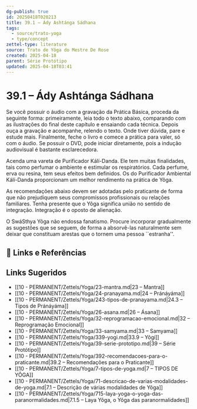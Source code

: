 ```yaml
---
dg-publish: true
id: 20250418T020213
title: 39.1 – Ády Ashtánga Sádhana
tags:
  - source/trato-yoga
  - type/concept
zettel-type: literature
source: Trato de Yôga do Mestre De Rose
created: 2025-04-18
parent: Série Protótipo
updated: 2025-04-18T03:41
---
```


# 39.1 – Ády Ashtánga Sádhana

Se você possuir o áudio com a gravação da Prática Básica, proceda da seguinte forma: primeiramente, leia todo o texto abaixo, comparando com as ilustrações do final deste capítulo e ensaiando cada técnica. Depois ouça a gravação e acompanhe, relendo o texto. Onde tiver dúvida, pare e estude mais. Finalmente, feche o livro e comece a prática para valer, só com o áudio. Se possuir o DVD, pode iniciar diretamente, pois a indução audiovisual é bastante esclarecedora.

Acenda uma vareta de Purificador Kálí-Danda. Ele tem muitas finalidades, tais como perfumar o ambiente e estimular os respiratórios. Cada perfume, erva ou resina, tem seus efeitos bem definidos. Os do Purificador Ambiental Kálí-Danda proporcionam um melhor rendimento na prática de Yôga.

As recomendações abaixo devem ser adotadas pelo praticante de forma que não prejudiquem seus compromissos profissionais ou relações familiares. Tenha presente que o Yôga significa união no sentido de integração. Integração é o oposto de alienação.

O SwáSthya Yôga não endossa fanatismo. Procure incorporar gradualmente as sugestões que se seguem, de forma a absorvê-las naturalmente sem deixar que constituam arestas que o tornem uma pessoa ``estranha''.

## 🔗 Links e Referências

## Links Sugeridos

- [[10 - PERMANENT/Zettels/Yoga/23-mantra.md\|23 – Mantra]]
- [[10 - PERMANENT/Zettels/Yoga/24-pranayama.md\|24 – Pránáyáma]]
- [[10 - PERMANENT/Zettels/Yoga/243-tipos-de-pranayama.md\|24.3 – Tipos de Pránáyáma]]
- [[10 - PERMANENT/Zettels/Yoga/26-asana.md\|26 – Ásana]]
- [[10 - PERMANENT/Zettels/Yoga/32-reprogramacao-emocional.md\|32 – Reprogramação Emocional]]
- [[10 - PERMANENT/Zettels/Yoga/33-samyama.md\|33 – Samyama]]
- [[10 - PERMANENT/Zettels/Yoga/339-yogi.md\|33.9 – Yôgi]]
- [[10 - PERMANENT/Zettels/Yoga/39-serie-prototipo.md\|39 – Série Protótipo]]
- [[10 - PERMANENT/Zettels/Yoga/392-recomendacoes-para-o-praticante.md\|39.2 – Recomendações para o Praticante]]
- [[10 - PERMANENT/Zettels/Yoga/7-tipos-de-yoga.md\|7 – TIPOS DE YÔGA]]
- [[10 - PERMANENT/Zettels/Yoga/71-descricao-de-varias-modalidades-de-yoga.md\|7.1 – Descrição de várias modalidades de Yôga]]
- [[10 - PERMANENT/Zettels/Yoga/715-laya-yoga-o-yoga-das-paranormalidades.md\|7.1.5 – Laya Yôga, o Yôga das paranormalidades]]